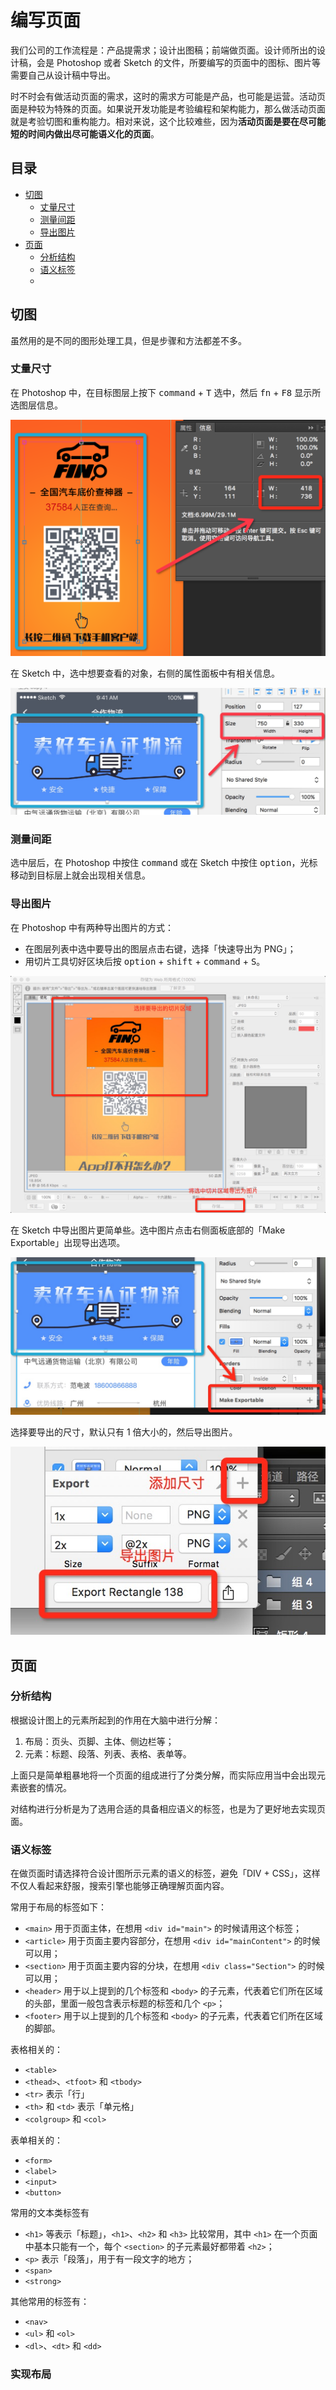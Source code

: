 # 编写页面

我们公司的工作流程是：产品提需求；设计出图稿；前端做页面。设计师所出的设计稿，会是 Photoshop 或者 Sketch 的文件，所要编写的页面中的图标、图片等需要自己从设计稿中导出。

时不时会有做活动页面的需求，这时的需求方可能是产品，也可能是运营。活动页面是种较为特殊的页面。如果说开发功能是考验编程和架构能力，那么做活动页面就是考验切图和重构能力。相对来说，这个比较难些，因为**活动页面是要在尽可能短的时间内做出尽可能语义化的页面**。

## 目录

* [切图](#切图)
	* [丈量尺寸](#丈量尺寸)
	* [测量间距](#测量间距)
	* [导出图片](#导出图片)
* [页面](#页面)
	* [分析结构](#分析结构)
	* [语义标签](#语义标签)
	* [](#)

## 切图

虽然用的是不同的图形处理工具，但是步骤和方法都差不多。

### 丈量尺寸

在 Photoshop 中，在目标图层上按下 <kbd>command</kbd> + <kbd>T</kbd> 选中，然后 <kbd>fn</kbd> + <kbd>F8</kbd> 显示所选图层信息。

![](coding/size-in-photoshop.png)

在 Sketch 中，选中想要查看的对象，右侧的属性面板中有相关信息。

![](coding/size-in-sketch.png)

### 测量间距

选中层后，在 Photoshop 中按住 <kbd>command</kbd> 或在 Sketch 中按住 <kbd>option</kbd>，光标移动到目标层上就会出现相关信息。

### 导出图片

在 Photoshop 中有两种导出图片的方式：

* 在图层列表中选中要导出的图层点击右键，选择「快速导出为 PNG」；
* 用切片工具切好区块后按 <kbd>option</kbd> + <kbd>shift</kbd> + <kbd>command</kbd> + <kbd>S</kbd>。

![](coding/export-in-photoshop.png)

在 Sketch 中导出图片更简单些。选中图片点击右侧面板底部的「Make Exportable」出现导出选项。

![](coding/export-in-sketch-step-1.png)

选择要导出的尺寸，默认只有 1 倍大小的，然后导出图片。

![](coding/export-in-sketch-step-2.png)

## 页面

### 分析结构

根据设计图上的元素所起到的作用在大脑中进行分解：

1. 布局：页头、页脚、主体、侧边栏等；
2. 元素：标题、段落、列表、表格、表单等。

上面只是简单粗暴地将一个页面的组成进行了分类分解，而实际应用当中会出现元素嵌套的情况。

对结构进行分析是为了选用合适的具备相应语义的标签，也是为了更好地去实现页面。

### 语义标签

在做页面时请选择符合设计图所示元素的语义的标签，避免「DIV + CSS」，这样不仅人看起来舒服，搜索引擎也能够正确理解页面内容。

常用于布局的标签如下：

* `<main>` 用于页面主体，在想用 `<div id="main">` 的时候请用这个标签；
* `<article>` 用于页面主要内容部分，在想用 `<div id="mainContent">` 的时候可以用；
* `<section>` 用于页面主要内容的分块，在想用 `<div class="Section">` 的时候可以用；
* `<header>` 用于以上提到的几个标签和 `<body>` 的子元素，代表着它们所在区域的头部，里面一般包含表示标题的标签和几个 `<p>`；
* `<footer>` 用于以上提到的几个标签和 `<body>` 的子元素，代表着它们所在区域的脚部。

表格相关的：

* `<table>`
* `<thead>`、`<tfoot>` 和 `<tbody>`
* `<tr>` 表示「行」
* `<th>` 和 `<td>` 表示「单元格」
* `<colgroup>` 和 `<col>`

表单相关的：

* `<form>`
* `<label>`
* `<input>`
* `<button>`

常用的文本类标签有

* `<h1>` 等表示「标题」，`<h1>`、`<h2>` 和 `<h3>` 比较常用，其中 `<h1>` 在一个页面中基本只能有一个，每个 `<section>` 的子元素最好都带着 `<h2>`；
* `<p>` 表示「段落」，用于有一段文字的地方；
* `<span>`
* `<strong>`

其他常用的标签有：

* `<nav>`
* `<ul>` 和 `<ol>`
* `<dl>`、`<dt>` 和 `<dd>`

### 实现布局

